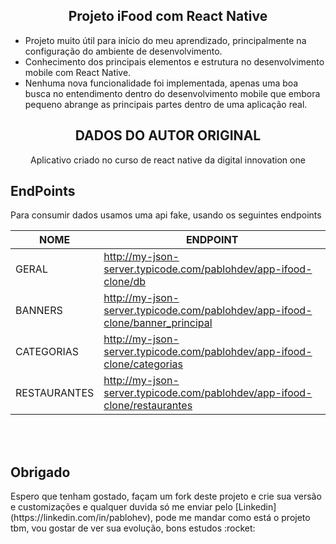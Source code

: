 <h2 align="center">
    Projeto iFood com React Native
</h2>

  * Projeto muito útil para início do meu aprendizado, principalmente na configuração do ambiente de desenvolvimento.
  * Conhecimento dos principais elementos e estrutura no desenvolvimento mobile com React Native.
  * Nenhuma nova funcionalidade foi implementada, apenas uma boa busca no entendimento dentro do desenvolvimento mobile que embora pequeno abrange as principais partes dentro de uma aplicação real.



<h2 align="center">
    DADOS DO AUTOR ORIGINAL 
</h2>

<p align="center">
    Aplicativo criado no curso de react native da digital innovation one
</p>



## EndPoints

<p>Para consumir dados usamos uma api fake, usando os seguintes endpoints<p>

| NOME         | ENDPOINT                                                                      |
| ------------ | ----------------------------------------------------------------------------- |
| GERAL        | http://my-json-server.typicode.com/pablohdev/app-ifood-clone/db               |
| BANNERS      | http://my-json-server.typicode.com/pablohdev/app-ifood-clone/banner_principal |
| CATEGORIAS   | http://my-json-server.typicode.com/pablohdev/app-ifood-clone/categorias       |
| RESTAURANTES | http://my-json-server.typicode.com/pablohdev/app-ifood-clone/restaurantes     |

<br>
<br>

## Obrigado
<p>Espero que tenham gostado, façam um fork deste projeto e crie sua versão e customizações e qualquer duvida só me enviar pelo [Linkedin](https://linkedin.com/in/pablohev), pode me mandar como está o projeto tbm, vou gostar de ver sua evolução, bons estudos :rocket:</p>
